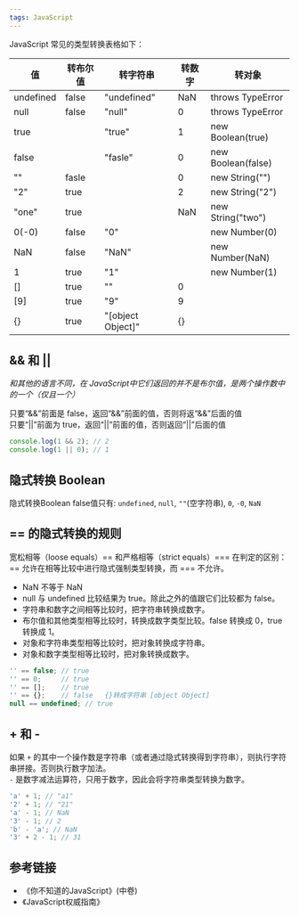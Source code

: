 ```yaml
---
tags: JavaScript
---
```

JavaScript 常见的类型转换表格如下：

| 值 | 转布尔值 | 转字符串 | 转数字 | 转对象 |
| -- | -------- | -------- | ------ | ------ |
| undefined | false | "undefined" | NaN | throws TypeError |
| null | false | "null" | 0 | throws TypeError |
| true | | "true" | 1 | new Boolean(true) |
| false | | "fasle" | 0 | new Boolean(false) |
| "" | fasle | | 0 | new String("") |
| "2" | true | | 2 | new String("2") | 
| "one" | true | | NaN | new String("two") |
| 0(-0) | false | "0" | | new Number(0) |
| NaN | false | "NaN" | | new Number(NaN) |
| 1 | true | "1" | | new Number(1) |
| [] | true | "" | 0 | |
| [9] | true | "9" | 9 | |
| {} | true | "[object Object]" | {} | |

## && 和 ||
*和其他的语言不同，在 JavaScript中它们返回的并不是布尔值，是两个操作数中的一个（仅且一个）*  

只要“&&”前面是 false，返回“&&”前面的值，否则将返“&&”后面的值  
只要“||”前面为 true，返回“||”前面的值，否则返回“||”后面的值  
```js
console.log(1 && 2); // 2
console.log(1 || 0); // 1
```

## 隐式转换 Boolean
隐式转换Boolean false值只有: `undefined`, `null`, `""`(空字符串), `0`, `-0`, `NaN` 

## == 的隐式转换的规则
宽松相等（loose equals）== 和严格相等（strict equals）=== 在判定的区别：== 允许在相等比较中进行隐式强制类型转换，而 === 不允许。

- NaN 不等于 NaN
- null 与 undefined 比较结果为 true。除此之外的值跟它们比较都为 false。
- 字符串和数字之间相等比较时，把字符串转换成数字。
- 布尔值和其他类型相等比较时，转换成数字类型比较。false 转换成 0，true 转换成 1。
- 对象和字符串类型相等比较时，把对象转换成字符串。  
- 对象和数字类型相等比较时，把对象转换成数字。  

```js
'' == false; // true
'' == 0;     // true
'' == [];    // true
'' == {};    // false   {}转成字符串 [object Object]
null == undefined; // true
```

## + 和 -
如果 `+` 的其中一个操作数是字符串（或者通过隐式转换得到字符串），则执行字符串拼接。否则执行数字加法。  
`-` 是数字减法运算符，只用于数字，因此会将字符串类型转换为数字。
```js
'a' + 1; // "a1"
'2' + 1; // "21"
'a' - 1; // NaN
'3' - 1; // 2
'b' - 'a'; // NaN
'3' + 2 - 1; // 31
```

## 参考链接
- 《你不知道的JavaScript》(中卷)
- 《JavaScript权威指南》